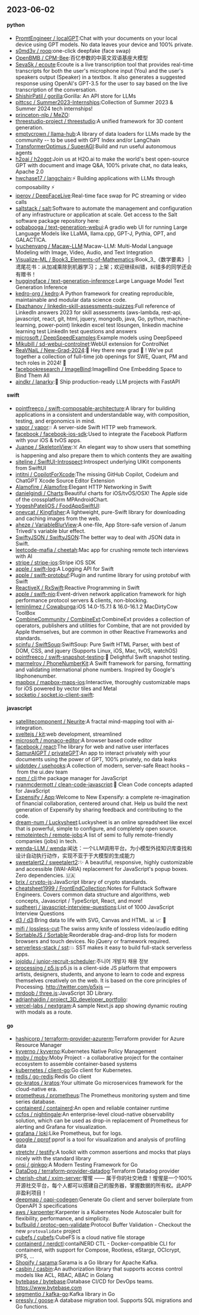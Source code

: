 ## 2023-06-02

#### python
* [PromtEngineer / localGPT](https://github.com/PromtEngineer/localGPT):Chat with your documents on your local device using GPT models. No data leaves your device and 100% private.
* [s0md3v / roop](https://github.com/s0md3v/roop):one-click deepfake (face swap)
* [OpenBMB / CPM-Bee](https://github.com/OpenBMB/CPM-Bee):百亿参数的中英文双语基座大模型
* [SevaSk / ecoute](https://github.com/SevaSk/ecoute):Ecoute is a live transcription tool that provides real-time transcripts for both the user's microphone input (You) and the user's speakers output (Speaker) in a textbox. It also generates a suggested response using OpenAI's GPT-3.5 for the user to say based on the live transcription of the conversation.
* [ShishirPatil / gorilla](https://github.com/ShishirPatil/gorilla):Gorilla: An API store for LLMs
* [pittcsc / Summer2023-Internships](https://github.com/pittcsc/Summer2023-Internships):Collection of Summer 2023 & Summer 2024 tech internships!
* [princeton-nlp / MeZO](https://github.com/princeton-nlp/MeZO):
* [threestudio-project / threestudio](https://github.com/threestudio-project/threestudio):A unified framework for 3D content generation.
* [emptycrown / llama-hub](https://github.com/emptycrown/llama-hub):A library of data loaders for LLMs made by the community -- to be used with GPT Index and/or LangChain
* [TransformerOptimus / SuperAGI](https://github.com/TransformerOptimus/SuperAGI):Build and run useful autonomous agents
* [h2oai / h2ogpt](https://github.com/h2oai/h2ogpt):Join us at H2O.ai to make the world's best open-source GPT with document and image Q&A, 100% private chat, no data leaks, Apache 2.0
* [hwchase17 / langchain](https://github.com/hwchase17/langchain):⚡
Building applications with LLMs through composability
⚡
* [iperov / DeepFaceLive](https://github.com/iperov/DeepFaceLive):Real-time face swap for PC streaming or video calls
* [saltstack / salt](https://github.com/saltstack/salt):Software to automate the management and configuration of any infrastructure or application at scale. Get access to the Salt software package repository here:
* [oobabooga / text-generation-webui](https://github.com/oobabooga/text-generation-webui):A gradio web UI for running Large Language Models like LLaMA, llama.cpp, GPT-J, Pythia, OPT, and GALACTICA.
* [lyuchenyang / Macaw-LLM](https://github.com/lyuchenyang/Macaw-LLM):Macaw-LLM: Multi-Modal Language Modeling with Image, Video, Audio, and Text Integration
* [Visualize-ML / Book3_Elements-of-Mathematics](https://github.com/Visualize-ML/Book3_Elements-of-Mathematics):Book_3_《数学要素》 | 鸢尾花书：从加减乘除到机器学习；上架；欢迎继续纠错，纠错多的同学还会有赠书！
* [huggingface / text-generation-inference](https://github.com/huggingface/text-generation-inference):Large Language Model Text Generation Inference
* [kedro-org / kedro](https://github.com/kedro-org/kedro):A Python framework for creating reproducible, maintainable and modular data science code.
* [Ebazhanov / linkedin-skill-assessments-quizzes](https://github.com/Ebazhanov/linkedin-skill-assessments-quizzes):Full reference of LinkedIn answers 2023 for skill assessments (aws-lambda, rest-api, javascript, react, git, html, jquery, mongodb, java, Go, python, machine-learning, power-point) linkedin excel test lösungen, linkedin machine learning test LinkedIn test questions and answers
* [microsoft / DeepSpeedExamples](https://github.com/microsoft/DeepSpeedExamples):Example models using DeepSpeed
* [Mikubill / sd-webui-controlnet](https://github.com/Mikubill/sd-webui-controlnet):WebUI extension for ControlNet
* [ReaVNaiL / New-Grad-2024](https://github.com/ReaVNaiL/New-Grad-2024):👋
Hey there new grad
🎉
! We've put together a collection of full-time job openings for SWE, Quant, PM and tech roles in 2024!
🚀
* [facebookresearch / ImageBind](https://github.com/facebookresearch/ImageBind):ImageBind One Embedding Space to Bind Them All
* [ajndkr / lanarky](https://github.com/ajndkr/lanarky):🚢
Ship production-ready LLM projects with FastAPI

#### swift
* [pointfreeco / swift-composable-architecture](https://github.com/pointfreeco/swift-composable-architecture):A library for building applications in a consistent and understandable way, with composition, testing, and ergonomics in mind.
* [vapor / vapor](https://github.com/vapor/vapor):💧
A server-side Swift HTTP web framework.
* [facebook / facebook-ios-sdk](https://github.com/facebook/facebook-ios-sdk):Used to integrate the Facebook Platform with your iOS & tvOS apps.
* [Juanpe / SkeletonView](https://github.com/Juanpe/SkeletonView):☠️
An elegant way to show users that something is happening and also prepare them to which contents they are awaiting
* [siteline / SwiftUI-Introspect](https://github.com/siteline/SwiftUI-Introspect):Introspect underlying UIKit components from SwiftUI
* [intitni / CopilotForXcode](https://github.com/intitni/CopilotForXcode):The missing GitHub Copilot, Codeium and ChatGPT Xcode Source Editor Extension
* [Alamofire / Alamofire](https://github.com/Alamofire/Alamofire):Elegant HTTP Networking in Swift
* [danielgindi / Charts](https://github.com/danielgindi/Charts):Beautiful charts for iOS/tvOS/OSX! The Apple side of the crossplatform MPAndroidChart.
* [YogeshPateliOS / FoodAppSwiftUI](https://github.com/YogeshPateliOS/FoodAppSwiftUI):
* [onevcat / Kingfisher](https://github.com/onevcat/Kingfisher):A lightweight, pure-Swift library for downloading and caching images from the web.
* [aheze / VariableBlurView](https://github.com/aheze/VariableBlurView):A one-file, App Store-safe version of Janum Trivedi's variable blur effect.
* [SwiftyJSON / SwiftyJSON](https://github.com/SwiftyJSON/SwiftyJSON):The better way to deal with JSON data in Swift.
* [leetcode-mafia / cheetah](https://github.com/leetcode-mafia/cheetah):Mac app for crushing remote tech interviews with AI
* [stripe / stripe-ios](https://github.com/stripe/stripe-ios):Stripe iOS SDK
* [apple / swift-log](https://github.com/apple/swift-log):A Logging API for Swift
* [apple / swift-protobuf](https://github.com/apple/swift-protobuf):Plugin and runtime library for using protobuf with Swift
* [ReactiveX / RxSwift](https://github.com/ReactiveX/RxSwift):Reactive Programming in Swift
* [apple / swift-nio](https://github.com/apple/swift-nio):Event-driven network application framework for high performance protocol servers & clients, non-blocking.
* [leminlimez / Cowabunga](https://github.com/leminlimez/Cowabunga):iOS 14.0-15.7.1 & 16.0-16.1.2 MacDirtyCow ToolBox
* [CombineCommunity / CombineExt](https://github.com/CombineCommunity/CombineExt):CombineExt provides a collection of operators, publishers and utilities for Combine, that are not provided by Apple themselves, but are common in other Reactive Frameworks and standards.
* [scinfu / SwiftSoup](https://github.com/scinfu/SwiftSoup):SwiftSoup: Pure Swift HTML Parser, with best of DOM, CSS, and jquery (Supports Linux, iOS, Mac, tvOS, watchOS)
* [pointfreeco / swift-snapshot-testing](https://github.com/pointfreeco/swift-snapshot-testing):📸
Delightful Swift snapshot testing.
* [marmelroy / PhoneNumberKit](https://github.com/marmelroy/PhoneNumberKit):A Swift framework for parsing, formatting and validating international phone numbers. Inspired by Google's libphonenumber.
* [mapbox / mapbox-maps-ios](https://github.com/mapbox/mapbox-maps-ios):Interactive, thoroughly customizable maps for iOS powered by vector tiles and Metal
* [socketio / socket.io-client-swift](https://github.com/socketio/socket.io-client-swift):

#### javascript
* [satellitecomponent / Neurite](https://github.com/satellitecomponent/Neurite):A fractal mind-mapping tool with ai-integration.
* [sveltejs / kit](https://github.com/sveltejs/kit):web development, streamlined
* [microsoft / monaco-editor](https://github.com/microsoft/monaco-editor):A browser based code editor
* [facebook / react](https://github.com/facebook/react):The library for web and native user interfaces
* [SamurAIGPT / privateGPT](https://github.com/SamurAIGPT/privateGPT):An app to interact privately with your documents using the power of GPT, 100% privately, no data leaks
* [uidotdev / usehooks](https://github.com/uidotdev/usehooks):A collection of modern, server-safe React hooks – from the ui.dev team
* [npm / cli](https://github.com/npm/cli):the package manager for JavaScript
* [ryanmcdermott / clean-code-javascript](https://github.com/ryanmcdermott/clean-code-javascript):🛁
Clean Code concepts adapted for JavaScript
* [Expensify / App](https://github.com/Expensify/App):Welcome to New Expensify: a complete re-imagination of financial collaboration, centered around chat. Help us build the next generation of Expensify by sharing feedback and contributing to the code.
* [dream-num / Luckysheet](https://github.com/dream-num/Luckysheet):Luckysheet is an online spreadsheet like excel that is powerful, simple to configure, and completely open source.
* [remoteintech / remote-jobs](https://github.com/remoteintech/remote-jobs):A list of semi to fully remote-friendly companies (jobs) in tech.
* [wenda-LLM / wenda](https://github.com/wenda-LLM/wenda):闻达：一个LLM调用平台。为小模型外挂知识库查找和设计自动执行动作，实现不亚于于大模型的生成能力
* [sweetalert2 / sweetalert2](https://github.com/sweetalert2/sweetalert2):✨
A beautiful, responsive, highly customizable and accessible (WAI-ARIA) replacement for JavaScript's popup boxes. Zero dependencies.
🇺🇦
* [brix / crypto-js](https://github.com/brix/crypto-js):JavaScript library of crypto standards.
* [cheatsheet1999 / FrontEndCollection](https://github.com/cheatsheet1999/FrontEndCollection):Notes for Fullstack Software Engineers. Covers common data structure and algorithms, web concepts, Javascript / TypeScript, React, and more!
* [sudheerj / javascript-interview-questions](https://github.com/sudheerj/javascript-interview-questions):List of 1000 JavaScript Interview Questions
* [d3 / d3](https://github.com/d3/d3):Bring data to life with SVG, Canvas and HTML.
📊
📈
🎉
* [mifi / lossless-cut](https://github.com/mifi/lossless-cut):The swiss army knife of lossless video/audio editing
* [SortableJS / Sortable](https://github.com/SortableJS/Sortable):Reorderable drag-and-drop lists for modern browsers and touch devices. No jQuery or framework required.
* [serverless-stack / sst](https://github.com/serverless-stack/sst):💥
SST makes it easy to build full-stack serverless apps.
* [jojoldu / junior-recruit-scheduler](https://github.com/jojoldu/junior-recruit-scheduler):주니어 개발자 채용 정보
* [processing / p5.js](https://github.com/processing/p5.js):p5.js is a client-side JS platform that empowers artists, designers, students, and anyone to learn to code and express themselves creatively on the web. It is based on the core principles of Processing. http://twitter.com/p5xjs —
* [mrdoob / three.js](https://github.com/mrdoob/three.js):JavaScript 3D Library.
* [adrianhajdin / project_3D_developer_portfolio](https://github.com/adrianhajdin/project_3D_developer_portfolio):
* [vercel-labs / nextgram](https://github.com/vercel-labs/nextgram):A sample Next.js app showing dynamic routing with modals as a route.

#### go
* [hashicorp / terraform-provider-azurerm](https://github.com/hashicorp/terraform-provider-azurerm):Terraform provider for Azure Resource Manager
* [kyverno / kyverno](https://github.com/kyverno/kyverno):Kubernetes Native Policy Management
* [moby / moby](https://github.com/moby/moby):Moby Project - a collaborative project for the container ecosystem to assemble container-based systems
* [kubernetes / client-go](https://github.com/kubernetes/client-go):Go client for Kubernetes.
* [redis / go-redis](https://github.com/redis/go-redis):Redis Go client
* [go-kratos / kratos](https://github.com/go-kratos/kratos):Your ultimate Go microservices framework for the cloud-native era.
* [prometheus / prometheus](https://github.com/prometheus/prometheus):The Prometheus monitoring system and time series database.
* [containerd / containerd](https://github.com/containerd/containerd):An open and reliable container runtime
* [ccfos / nightingale](https://github.com/ccfos/nightingale):An enterprise-level cloud-native observability solution, which can be used as drop-in replacement of Prometheus for alerting and Grafana for visualization.
* [grafana / loki](https://github.com/grafana/loki):Like Prometheus, but for logs.
* [google / pprof](https://github.com/google/pprof):pprof is a tool for visualization and analysis of profiling data
* [stretchr / testify](https://github.com/stretchr/testify):A toolkit with common assertions and mocks that plays nicely with the standard library
* [onsi / ginkgo](https://github.com/onsi/ginkgo):A Modern Testing Framework for Go
* [DataDog / terraform-provider-datadog](https://github.com/DataDog/terraform-provider-datadog):Terraform Datadog provider
* [cherish-chat / xxim-server](https://github.com/cherish-chat/xxim-server):惺惺 —— 属于你的社交地盘！惺惺是一个100%开源社交平台，每个人都可以搭建自己的服务器，掌握数据的所有权。此APP非盈利项目！
* [deepmap / oapi-codegen](https://github.com/deepmap/oapi-codegen):Generate Go client and server boilerplate from OpenAPI 3 specifications
* [aws / karpenter](https://github.com/aws/karpenter):Karpenter is a Kubernetes Node Autoscaler built for flexibility, performance, and simplicity.
* [bufbuild / protoc-gen-validate](https://github.com/bufbuild/protoc-gen-validate):Protocol Buffer Validation - Checkout the new `protovalidate` project
* [cubefs / cubefs](https://github.com/cubefs/cubefs):CubeFS is a cloud native file storage
* [containerd / nerdctl](https://github.com/containerd/nerdctl):contaiNERD CTL - Docker-compatible CLI for containerd, with support for Compose, Rootless, eStargz, OCIcrypt, IPFS, ...
* [Shopify / sarama](https://github.com/Shopify/sarama):Sarama is a Go library for Apache Kafka.
* [casbin / casbin](https://github.com/casbin/casbin):An authorization library that supports access control models like ACL, RBAC, ABAC in Golang
* [bytebase / bytebase](https://github.com/bytebase/bytebase):Database CI/CD for DevOps teams. https://www.bytebase.com
* [segmentio / kafka-go](https://github.com/segmentio/kafka-go):Kafka library in Go
* [pressly / goose](https://github.com/pressly/goose):A database migration tool. Supports SQL migrations and Go functions.

